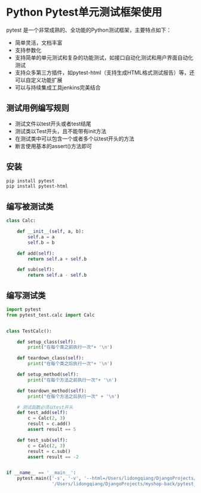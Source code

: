 # Python Pytest单元测试框架使用
pytest 是一个非常成熟的、全功能的Python测试框架，主要特点如下：

* 简单灵活，文档丰富
* 支持参数化
* 支持简单的单元测试和复杂的功能测试，如接口自动化测试和用户界面自动化测试
* 支持众多第三方插件，如pytest-html（支持生成HTML格式测试报告）等，还可以自定义功能扩展
* 可以与持续集成工具jenkins完美结合

## 测试用例编写规则
* 测试文件以test开头或者test结尾
* 测试类以Test开头，且不能带有init方法
* 在测试类中可以包含一个或者多个以test开头的方法
* 断言使用基本的assert()方法即可

## 安装
```markdown
pip install pytest
pip install pytest-html
```

## 编写被测试类
```Python
class Calc:

    def __init__(self, a, b):
        self.a = a
        self.b = b

    def add(self):
        return self.a + self.b

    def sub(self):
        return self.a - self.b
```

## 编写测试类
```Python
import pytest
from pytest_test.calc import Calc


class TestCalc():

    def setup_class(self):
        print("在每个类之前执行一次"+ '\n')

    def teardown_class(self):
        print("在每个类之后执行一次"+ '\n')

    def setup_method(self):
        print("在每个方法之前执行一次"+ '\n')

    def teardown_method(self):
        print("在每个方法之后执行一次" + '\n')

    # 测试函数必须以test开头
    def test_add(self):
        c = Calc(2, 3)
        result = c.add()
        assert result == 5

    def test_sub(self):
        c = Calc(2, 3)
        result = c.sub()
        assert result == -2


if __name__ == '__main__':
    pytest.main(['-s', '-v', '--html=/Users/lidongqiang/DjangoProjects/myshop-back/pytest_test/report/report.html',
                 '/Users/lidongqiang/DjangoProjects/myshop-back/pytest_test/calc_test.py'])
```



